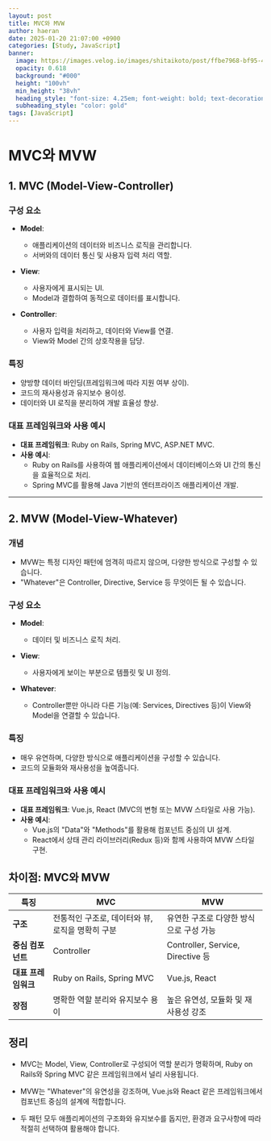 ```yaml
---
layout: post
title: MVC와 MVW
author: haeran
date: 2025-01-20 21:07:00 +0900
categories: [Study, JavaScript]
banner:
  image: https://images.velog.io/images/shitaikoto/post/ffbe7968-bf95-40a9-8d75-a16503533cf5/img2.png
  opacity: 0.618
  background: "#000"
  height: "100vh"
  min_height: "38vh"
  heading_style: "font-size: 4.25em; font-weight: bold; text-decoration: underline"
  subheading_style: "color: gold"
tags: [JavaScript]
---
```


# MVC와 MVW

## 1. MVC (Model-View-Controller)

### 구성 요소
- **Model**: 
  - 애플리케이션의 데이터와 비즈니스 로직을 관리합니다.
  - 서버와의 데이터 통신 및 사용자 입력 처리 역할.

- **View**:
  - 사용자에게 표시되는 UI.
  - Model과 결합하여 동적으로 데이터를 표시합니다.

- **Controller**:
  - 사용자 입력을 처리하고, 데이터와 View를 연결.
  - View와 Model 간의 상호작용을 담당.

### 특징
- 양방향 데이터 바인딩(프레임워크에 따라 지원 여부 상이).
- 코드의 재사용성과 유지보수 용이성.
- 데이터와 UI 로직을 분리하여 개발 효율성 향상.

### 대표 프레임워크와 사용 예시
- **대표 프레임워크**: Ruby on Rails, Spring MVC, ASP.NET MVC.
- **사용 예시**:
  - Ruby on Rails를 사용하여 웹 애플리케이션에서 데이터베이스와 UI 간의 통신을 효율적으로 처리.
  - Spring MVC를 활용해 Java 기반의 엔터프라이즈 애플리케이션 개발.

---

## 2. MVW (Model-View-Whatever)

### 개념
- MVW는 특정 디자인 패턴에 엄격히 따르지 않으며, 다양한 방식으로 구성할 수 있습니다.
- "Whatever"은 Controller, Directive, Service 등 무엇이든 될 수 있습니다.

### 구성 요소
- **Model**: 
  - 데이터 및 비즈니스 로직 처리.

- **View**:
  - 사용자에게 보이는 부분으로 템플릿 및 UI 정의.

- **Whatever**:
  - Controller뿐만 아니라 다른 기능(예: Services, Directives 등)이 View와 Model을 연결할 수 있습니다.

### 특징
- 매우 유연하며, 다양한 방식으로 애플리케이션을 구성할 수 있습니다.
- 코드의 모듈화와 재사용성을 높여줍니다.

### 대표 프레임워크와 사용 예시
- **대표 프레임워크**: Vue.js, React (MVC의 변형 또는 MVW 스타일로 사용 가능).
- **사용 예시**:
  - Vue.js의 "Data"와 "Methods"를 활용해 컴포넌트 중심의 UI 설계.
  - React에서 상태 관리 라이브러리(Redux 등)와 함께 사용하여 MVW 스타일 구현.


## 차이점: MVC와 MVW

| **특징**          | **MVC**                                         | **MVW**                                      |
|--------------------|------------------------------------------------|---------------------------------------------|
| **구조**          | 전통적인 구조로, 데이터와 뷰, 로직을 명확히 구분 | 유연한 구조로 다양한 방식으로 구성 가능      |
| **중심 컴포넌트** | Controller                                     | Controller, Service, Directive 등            |
| **대표 프레임워크**| Ruby on Rails, Spring MVC                     | Vue.js, React                                |
| **장점**          | 명확한 역할 분리와 유지보수 용이               | 높은 유연성, 모듈화 및 재사용성 강조         |

## 정리

- MVC는 Model, View, Controller로 구성되어 역할 분리가 명확하며, Ruby on Rails와 Spring MVC 같은 프레임워크에서 널리 사용됩니다.

- MVW는 "Whatever"의 유연성을 강조하며, Vue.js와 React 같은 프레임워크에서 컴포넌트 중심의 설계에 적합합니다.

- 두 패턴 모두 애플리케이션의 구조화와 유지보수를 돕지만, 환경과 요구사항에 따라 적절히 선택하여 활용해야 합니다.